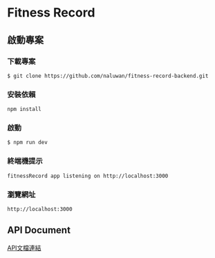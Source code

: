 # Fitness Record

## 啟動專案

### 下載專案
```
$ git clone https://github.com/naluwan/fitness-record-backend.git
```

### 安裝依賴
```
npm install
```
### 啟動

```
$ npm run dev
```

### 終端機提示

```
fitnessRecord app listening on http://localhost:3000
```

### 瀏覽網址

```
http://localhost:3000
```
## API Document
[API文檔連結](https://rectangular-hearing-4e1.notion.site/fitness-record-API-Document-dfea2a334b3b43f3b6a10a34b15e9e23
)

